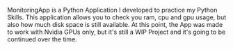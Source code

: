 MonitoringApp is a Python Application I developed to practice my Python Skills. This application allows you to check you ram, cpu and gpu usage, but also how much disk space is still available. At this point, the App was made to work with Nvidia GPUs only, but it's still a WIP Project and it's going to be continued over the time.
